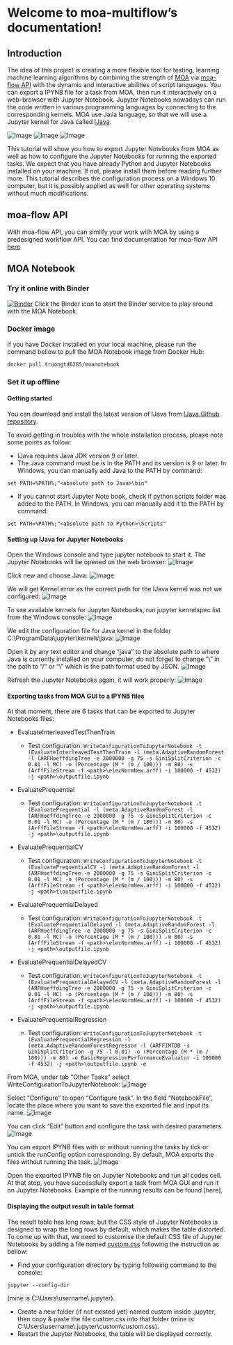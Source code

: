 # Welcome to moa-multiflow’s documentation!

## Introduction
The idea of this project is creating a more flexible tool for testing, learning machine learning algorithms by combining the strength of [MOA](https://moa.cms.waikato.ac.nz/blog/) via [moa-flow API](https://github.com/Waikato/moa-flow/blob/master/README.md) with the dynamic and interactive abilities of script languages. You can export a IPYNB file for a task from MOA, then run it interactively on a web-browser with Jupyter Notebook. Jupyter Notebooks nowadays can run the code written in various programming languages by connecting to the corresponding kernels. MOA use Java language, so that we will use a Jupyter kernel for Java called [IJava](https://github.com/SpencerPark/IJava).

![Image](/images/moa-jb-demo.PNG)
![Image](/images/moa-jb-demo1.PNG)
![Image](/images/moa-jb-demo2.PNG)

This tutorial will show you how to export Jupyter Notebooks from MOA as well as how to configure the Jupyter Notebooks for running the exported tasks. We expect that you have already Python and Jupyter Notebooks installed on your machine. If not, please install them before reading further more. This tutorial describes the configuration process on a Windows 10 computer, but it is possibly applied as well for other operating systems without much modifications. 


## moa-flow API
With moa-flow API, you can simlify your work with MOA by using a predesigned workflow API. You can find documentation for moa-flow API [here](https://github.com/Waikato/moa-flow/blob/master/README.md)


## MOA Notebook
### Try it online with Binder
[![Binder](https://mybinder.org/badge_logo.svg)](https://mybinder.org/v2/gh/truongtd6285/moaflow-binder/master)
Click the Binder icon to start the Binder service to play around with the MOA Notebook.

### Docker image
If you have Docker installed on your local machine, please run the command bellow to pull the MOA Notebook image from Docker Hub:
```
docker pull truongtd6285/moanotebook
```

### Set it up offline
#### Getting started
You can download and install the latest version of IJava from [IJava Github repository](https://github.com/SpencerPark/IJava).

To avoid getting in troubles with the whole installation process, please note some
points as follow:
- IJava requires Java JDK version 9 or later.
- The Java command must be is in the PATH and its version is 9 or later. In
Windows, you can manually add Java to the PATH by command:
```
set PATH=%PATH%;"<absolute path to Java>\bin"
```
- If you cannot start Jupyter Note book, check if python scripts folder was added
to the PATH. In Windows, you can manually add it to the PATH by command:
```
set PATH=%PATH%;"<absolute path to Python>\Scripts"
```
#### Setting up IJava for Jupyter Notebooks
Open the Windows console and type jupyter notebook to start it. The Jupyter Notebooks will be opened on the web browser:
![Image](/images/jb-homepage.png)

Click new and choose Java:
![Image](/images/jp-kernel.PNG)

We will get Kernel error as the correct path for the IJava kernel was not we configured:
![Image](/images/jp-kernelerror.png)

To see available kernels for Jupyter Notebooks, run jupyter kernelspec list from the Windows console:
![Image](/images/jp-kernellist.png)

We edit the configuration file for Java kernel in the folder C:\ProgramData\jupyter\kernels\java:
![Image](/images/jp-kernelfolder.png)

Open it by any text editor and change “java” to the absolute path to where Java is currently installed on your computer, do not forget to change “\” in the path to “/” or “\\” which is the path format used by JSON.
![Image](/images/jp-javakernel-config.PNG)

Refresh the Jupyter Notebooks again, it will work properly:
![Image](/images/jp-kernel-success.png)

#### Exporting tasks from MOA GUI to a IPYNB files
At that moment, there are 6 tasks that can be exported to Jupyter Notebooks files:
- EvaluateInterleavedTestThenTrain
  * Test configuration: 
` WriteConfigurationToJupyterNotebook -t (EvaluateInterleavedTestThenTrain -l (meta.AdaptiveRandomForest -l (ARFHoeffdingTree -e 2000000 -g 75 -s GiniSplitCriterion -c 0.01 -l MC) -o (Percentage (M * (m / 100))) -m 80) -s (ArffFileStream -f <path>\elecNormNew.arff) -i 100000 -f 4532) -j <path>\outputfile.ipynb `
  
- EvaluatePrequential
  * Test configuration: 
` WriteConfigurationToJupyterNotebook -t (EvaluatePrequential -l (meta.AdaptiveRandomForest -l (ARFHoeffdingTree -e 2000000 -g 75 -s GiniSplitCriterion -c 0.01 -l MC) -o (Percentage (M * (m / 100))) -m 80) -s (ArffFileStream -f <path>\elecNormNew.arff) -i 100000 -f 4532) -j <path>\outputfile.ipynb `
  
- EvaluatePrequentialCV
  * Test configuration: 
` WriteConfigurationToJupyterNotebook -t (EvaluatePrequentialCV -l (meta.AdaptiveRandomForest -l (ARFHoeffdingTree -e 2000000 -g 75 -s GiniSplitCriterion -c 0.01 -l MC) -o (Percentage (M * (m / 100))) -m 80) -s (ArffFileStream -f <path>\elecNormNew.arff) -i 100000 -f 4532) -j <path>t\outputfile.ipynb `
  
- EvaluatePrequentialDelayed
  * Test configuration: 
` WriteConfigurationToJupyterNotebook -t (EvaluatePrequentialDelayed -l (meta.AdaptiveRandomForest -l (ARFHoeffdingTree -e 2000000 -g 75 -s GiniSplitCriterion -c 0.01 -l MC) -o (Percentage (M * (m / 100))) -m 80) -s (ArffFileStream -f <path>\elecNormNew.arff) -i 100000 -f 4532) -j <path>\outputfile.ipynb `
  
- EvaluatePrequentialDelayedCV
  * Test configuration: 
` WriteConfigurationToJupyterNotebook -t (EvaluatePrequentialDelayedCV -l (meta.AdaptiveRandomForest -l (ARFHoeffdingTree -e 2000000 -g 75 -s GiniSplitCriterion -c 0.01 -l MC) -o (Percentage (M * (m / 100))) -m 80) -s (ArffFileStream -f <path>\elecNormNew.arff) -i 100000 -f 4532) -j <path>\outputfile.ipynb `

- EvaluatePrequentialRegression
  * Test configuration: 
` WriteConfigurationToJupyterNotebook -t (EvaluatePrequentialRegression -l (meta.AdaptiveRandomForestRegressor -l (ARFFIMTDD -s GiniSplitCriterion -g 75 -l 0.01) -o (Percentage (M * (m / 100))) -m 80) -e BasicRegressionPerformanceEvaluator -i 100000 -f 4532) -j <path>\outputfile.ipynb -e `

From MOA, under tab “Other Tasks” select WriteConfigurationToJupyterNotebook:
![Image](/images/moa-jb-home.png)

Select “Configure” to open “Configure task”. In the field “NotebookFile”, locate the place where you want to save the exported file and input its name.
![Image](/images/moa-jb-savefile.PNG)

You can click “Edit” button and configure the task with desired parameters
![Image](/images/moa-jb-edittasks.PNG)

You can export IPYNB files with or without running the tasks by tick or untick the runConfig option corresponding. By default, MOA exports the files without running the task.
![Image](/images/moa-jb-runconfig.PNG)

Open the exported IPYNB file on Jupyter Notebooks and run all codes cell. At that step, you have successfully export a task from MOA GUI and run it on Jupyter Notebooks. Example of the running results can be found [here].

#### Displaying the output result in table format
The result table has long rows, but the CSS style of Jupyter Notebooks is designed to wrap the long rows by default, which makes the table distorted. To come up with that, we need to customise the default CSS file of Jupyter Notebooks by adding a file named [custom.css](/css/custom.css) following the instruction as bellow:
-	Find your configuration directory by typing following command to the console: 
```
jupyter --config-dir 
```
(mine is C:\Users\username\\.jupyter). 
-	Create a new folder (if not existed yet) named custom inside .jupyter\, then copy & paste the file custom.css into that folder (mine is: C:\Users\username\\.jupyter\custom\custom.css).
-	Restart the Jupyter Notebooks, the table will be displayed correctly.

